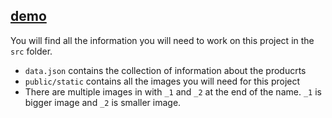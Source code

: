 ## [demo](https://react-shopping-cart-67954.firebaseapp.com/)


You will find all the information you will need to work on this project in the `src` folder.

 - `data.json` contains the collection of information about the producrts
 - `public/static` contains all the images you will need for this project
 - There are multiple images in with `_1` and `_2` at the end of the name. `_1` is bigger image and `_2` is smaller image.
